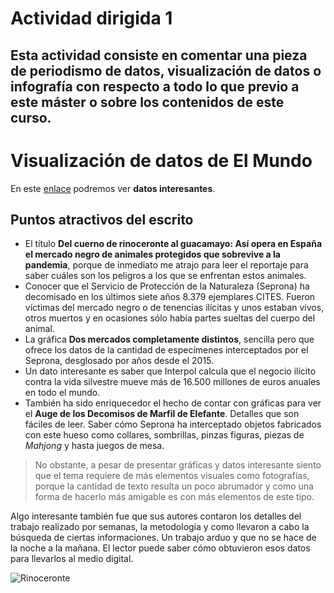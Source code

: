 # Actividad dirigida 1


## Esta actividad consiste en comentar una pieza de periodismo de datos, visualización de datos o infografía con respecto a todo lo que previo a este máster o sobre los contenidos de este curso.

# Visualización de datos de El Mundo


En este [enlace](https://www.elmundo.es/ciencia-y-salud/medio-ambiente/2021/12/30/61bcd569fc6c83a2308b459a.html) podremos ver **datos interesantes**. 

## Puntos atractivos del escrito 

- El título **Del cuerno de rinoceronte al guacamayo: Así opera en España el mercado negro de animales protegidos que sobrevive a la pandemia**, porque de inmediato me atrajo para leer el reportaje para saber cuáles son los peligros a los que se enfrentan estos animales. 
- Conocer que el Servicio de Protección de la Naturaleza (Seprona) ha decomisado en los últimos siete años 8.379 ejemplares CITES. Fueron víctimas del mercado negro o de tenencias ilícitas y unos estaban vivos, otros muertos y en ocasiones sólo había partes sueltas del cuerpo del animal.
- La gráfica **Dos mercados completamente distintos**, sencilla pero que ofrece los datos de la cantidad de especímenes interceptados por el Seprona, desglosado por años desde el 2015. 
-	Un dato interesante es saber que Interpol calcula que el negocio ilícito contra la vida silvestre mueve más de 16.500 millones de euros anuales en todo el mundo.
-	También ha sido enriquecedor el hecho de contar con gráficas para ver el **Auge de los Decomisos de Marfil de Elefante**. Detalles que son fáciles de leer. Saber cómo Seprona ha interceptado objetos fabricados con este hueso como collares, sombrillas, pinzas figuras, piezas de *Mahjong* y hasta juegos de mesa. 

> No obstante, a pesar de presentar gráficas y datos interesante siento que el tema requiere de más elementos visuales como fotografías, porque la cantidad de texto resulta un poco abrumador y como una forma de hacerlo más amigable es con más elementos de este tipo. 

Algo interesante también fue que sus autores contaron los detalles del trabajo realizado por semanas, la metodología y como llevaron a cabo la búsqueda de ciertas informaciones. Un trabajo arduo y que no se hace de la noche a la mañana. El lector puede saber cómo obtuvieron esos datos para llevarlos al medio digital. 


![Rinoceronte](https://e00-elmundo.uecdn.es/assets/multimedia/imagenes/2021/12/29/16408144710211.jpg)

